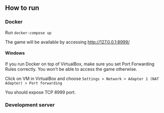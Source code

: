 ## How to run

### Docker

Run 
`docker-compose up`

The game will be available by accessing http://127.0.0.1:8999/

#### Windows
If you run Docker on top of VirtualBox, make sure you set Port Forwarding Rules correctly. You won't be able to access the game otherwise.

Click on VM in VirtualBox and choose `Settings > Network > Adapter 1 (NAT Adapter) > Port forwarding`

You should expose TCP 8999 port.

### Development server

